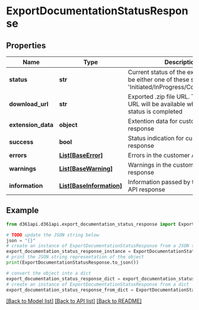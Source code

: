 # ExportDocumentationStatusResponse


## Properties

Name | Type | Description | Notes
------------ | ------------- | ------------- | -------------
**status** | **str** | Current status of the export and it can be either one of these status &#39;Initiated/InProgress/Completed/Error&#39; | [optional] 
**download_url** | **str** | Exported .zip file URL. The download URL will be available when the export status is completed | [optional] 
**extension_data** | **object** | Extention data for customer API response | [optional] 
**success** | **bool** | Status indication for customer API response | [optional] 
**errors** | [**List[BaseError]**](BaseError.md) | Errors in the customer API response | [optional] 
**warnings** | [**List[BaseWarning]**](BaseWarning.md) | Warnings in the customer API response | [optional] 
**information** | [**List[BaseInformation]**](BaseInformation.md) | Information passed by the customer API response | [optional] 

## Example

```python
from d361api.d361api.export_documentation_status_response import ExportDocumentationStatusResponse

# TODO update the JSON string below
json = "{}"
# create an instance of ExportDocumentationStatusResponse from a JSON string
export_documentation_status_response_instance = ExportDocumentationStatusResponse.from_json(json)
# print the JSON string representation of the object
print(ExportDocumentationStatusResponse.to_json())

# convert the object into a dict
export_documentation_status_response_dict = export_documentation_status_response_instance.to_dict()
# create an instance of ExportDocumentationStatusResponse from a dict
export_documentation_status_response_from_dict = ExportDocumentationStatusResponse.from_dict(export_documentation_status_response_dict)
```
[[Back to Model list]](../README.md#documentation-for-models) [[Back to API list]](../README.md#documentation-for-api-endpoints) [[Back to README]](../README.md)


